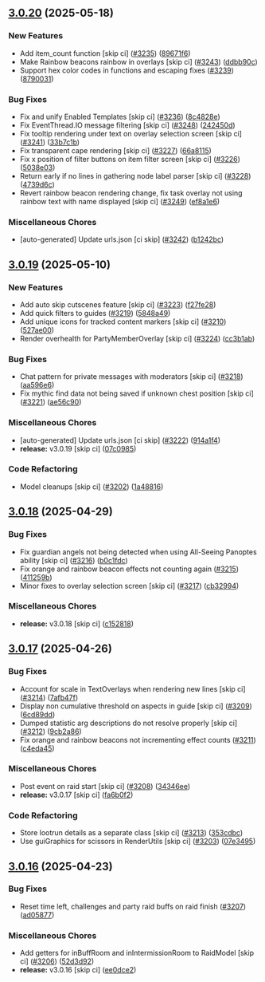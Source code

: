 ## [3.0.20](https://github.com/Wynntils/Wynntils/compare/v3.0.19...v3.0.20) (2025-05-18)


### New Features

* Add item_count function [skip ci] ([#3235](https://github.com/Wynntils/Wynntils/issues/3235)) ([89671f6](https://github.com/Wynntils/Wynntils/commit/89671f607e10889fa8a32df1b420fa9f939e9bee))
* Make Rainbow beacons rainbow in overlays [skip ci] ([#3243](https://github.com/Wynntils/Wynntils/issues/3243)) ([ddbb90c](https://github.com/Wynntils/Wynntils/commit/ddbb90ca77ba2a2716434a3717ae9e4016ff110e))
* Support hex color codes in functions and escaping fixes ([#3239](https://github.com/Wynntils/Wynntils/issues/3239)) ([8790031](https://github.com/Wynntils/Wynntils/commit/8790031ba8b6b0c476157a5a8f782b55d063cc0e))


### Bug Fixes

* Fix and unify Enabled Templates [skip ci] ([#3236](https://github.com/Wynntils/Wynntils/issues/3236)) ([8c4828e](https://github.com/Wynntils/Wynntils/commit/8c4828ea15583ef04ca61c17d64be8c72ae20449))
* Fix EventThread.IO message filtering [skip ci] ([#3248](https://github.com/Wynntils/Wynntils/issues/3248)) ([242450d](https://github.com/Wynntils/Wynntils/commit/242450d47ad93c74f4ed426dd0c7706c2085e6ec))
* Fix tooltip rendering under text on overlay selection screen [skip ci] ([#3241](https://github.com/Wynntils/Wynntils/issues/3241)) ([33b7c1b](https://github.com/Wynntils/Wynntils/commit/33b7c1be1ceef398e3188915a9b47982288049c3))
* Fix transparent cape rendering [skip ci] ([#3227](https://github.com/Wynntils/Wynntils/issues/3227)) ([66a8115](https://github.com/Wynntils/Wynntils/commit/66a811579379080219efadb10e6727d7c88f0fae))
* Fix x position of filter buttons on item filter screen [skip ci] ([#3226](https://github.com/Wynntils/Wynntils/issues/3226)) ([5038e03](https://github.com/Wynntils/Wynntils/commit/5038e03de0b764658840a2ea904339b1e1643c08))
* Return early if no lines in gathering node label parser [skip ci] ([#3228](https://github.com/Wynntils/Wynntils/issues/3228)) ([4739d6c](https://github.com/Wynntils/Wynntils/commit/4739d6c35fe76132f5fe36627d790d9a1e5ba5b9))
* Revert rainbow beacon rendering change, fix task overlay not using rainbow text with name displayed [skip ci] ([#3249](https://github.com/Wynntils/Wynntils/issues/3249)) ([ef8a1e6](https://github.com/Wynntils/Wynntils/commit/ef8a1e622b61a20614a8d230fda230bd2f46cc6d))


### Miscellaneous Chores

* [auto-generated] Update urls.json [ci skip] ([#3242](https://github.com/Wynntils/Wynntils/issues/3242)) ([b1242bc](https://github.com/Wynntils/Wynntils/commit/b1242bc70a8ba3d8db0beb1208afe02759b01f08))

## [3.0.19](https://github.com/Wynntils/Wynntils/compare/v3.0.18...v3.0.19) (2025-05-10)


### New Features

* Add auto skip cutscenes feature [skip ci] ([#3223](https://github.com/Wynntils/Wynntils/issues/3223)) ([f27fe28](https://github.com/Wynntils/Wynntils/commit/f27fe280a6b94494d5d7602c213128f961b42d75))
* Add quick filters to guides ([#3219](https://github.com/Wynntils/Wynntils/issues/3219)) ([5848a49](https://github.com/Wynntils/Wynntils/commit/5848a490bb11513516c15425f6063fb9b11be8e5))
* Add unique icons for tracked content markers [skip ci] ([#3210](https://github.com/Wynntils/Wynntils/issues/3210)) ([527ae00](https://github.com/Wynntils/Wynntils/commit/527ae00db83a0785bbe7d5e222aa6fd613328430))
* Render overhealth for PartyMemberOverlay [skip ci] ([#3224](https://github.com/Wynntils/Wynntils/issues/3224)) ([cc3b1ab](https://github.com/Wynntils/Wynntils/commit/cc3b1ab2e7d37fed92357603a49d4e6e9cea1a9a))


### Bug Fixes

* Chat pattern for private messages with moderators [skip ci] ([#3218](https://github.com/Wynntils/Wynntils/issues/3218)) ([aa596e6](https://github.com/Wynntils/Wynntils/commit/aa596e6d39ee03d30eebfa95c339e414795b85f3))
* Fix mythic find data not being saved if unknown chest position [skip ci] ([#3221](https://github.com/Wynntils/Wynntils/issues/3221)) ([ae56c90](https://github.com/Wynntils/Wynntils/commit/ae56c9038a2791278393de24afe94e54887ee407))


### Miscellaneous Chores

* [auto-generated] Update urls.json [ci skip] ([#3222](https://github.com/Wynntils/Wynntils/issues/3222)) ([914a1f4](https://github.com/Wynntils/Wynntils/commit/914a1f443008fee5d1d1aed20429946e15bd94b1))
* **release:** v3.0.19 [skip ci] ([07c0985](https://github.com/Wynntils/Wynntils/commit/07c0985bd2d02751af7a9f7cc5b23d9880b657d8))


### Code Refactoring

* Model cleanups [skip ci] ([#3202](https://github.com/Wynntils/Wynntils/issues/3202)) ([1a48816](https://github.com/Wynntils/Wynntils/commit/1a48816e3dbbed54d5be876521f5c95a50e09ccf))

## [3.0.18](https://github.com/Wynntils/Wynntils/compare/v3.0.17...v3.0.18) (2025-04-29)


### Bug Fixes

* Fix guardian angels not being detected when using All-Seeing Panoptes ability [skip ci] ([#3216](https://github.com/Wynntils/Wynntils/issues/3216)) ([b0c1fdc](https://github.com/Wynntils/Wynntils/commit/b0c1fdcf3275f6e87ddcb18afb6c0d4509cca801))
* Fix orange and rainbow beacon effects not counting again ([#3215](https://github.com/Wynntils/Wynntils/issues/3215)) ([411259b](https://github.com/Wynntils/Wynntils/commit/411259b8e7d959ed91ee36f14d8171cc6a676924))
* Minor fixes to overlay selection screen [skip ci] ([#3217](https://github.com/Wynntils/Wynntils/issues/3217)) ([cb32994](https://github.com/Wynntils/Wynntils/commit/cb329947767692a1d6b64dafa9daf44298e0a7d0))


### Miscellaneous Chores

* **release:** v3.0.18 [skip ci] ([c152818](https://github.com/Wynntils/Wynntils/commit/c152818ad1ec4dde404ed5dd2d2b052336ea2fd0))

## [3.0.17](https://github.com/Wynntils/Wynntils/compare/v3.0.16...v3.0.17) (2025-04-26)


### Bug Fixes

* Account for scale in TextOverlays when rendering new lines [skip ci] ([#3214](https://github.com/Wynntils/Wynntils/issues/3214)) ([7afb47f](https://github.com/Wynntils/Wynntils/commit/7afb47f204acd29d48a23a23745867149945f2e4))
* Display non cumulative threshold on aspects in guide [skip ci] ([#3209](https://github.com/Wynntils/Wynntils/issues/3209)) ([6cd89dd](https://github.com/Wynntils/Wynntils/commit/6cd89dd4f7680cef74c3f042e2f4eb1993a12faa))
* Dumped statistic arg descriptions do not resolve properly [skip ci] ([#3212](https://github.com/Wynntils/Wynntils/issues/3212)) ([9cb2a86](https://github.com/Wynntils/Wynntils/commit/9cb2a86b087980d99499fb6a8833fef8d2a9ffa3))
* Fix orange and rainbow beacons not incrementing effect counts ([#3211](https://github.com/Wynntils/Wynntils/issues/3211)) ([c4eda45](https://github.com/Wynntils/Wynntils/commit/c4eda456aa1937bb89d6ac6f9e581eecce12fe1f))


### Miscellaneous Chores

* Post event on raid start [skip ci] ([#3208](https://github.com/Wynntils/Wynntils/issues/3208)) ([34346ee](https://github.com/Wynntils/Wynntils/commit/34346eecd4832bbf619509ef5141b801a937258d))
* **release:** v3.0.17 [skip ci] ([fa6b0f2](https://github.com/Wynntils/Wynntils/commit/fa6b0f20365fa8ea98423457f1ef73e14393c5d8))


### Code Refactoring

* Store lootrun details as a separate class [skip ci] ([#3213](https://github.com/Wynntils/Wynntils/issues/3213)) ([353cdbc](https://github.com/Wynntils/Wynntils/commit/353cdbc5cc83efe49b0cbf74da7bea2aa1e71c18))
* Use guiGraphics for scissors in RenderUtils [skip ci] ([#3203](https://github.com/Wynntils/Wynntils/issues/3203)) ([07e3495](https://github.com/Wynntils/Wynntils/commit/07e34952ba2d3883077e635a2d8ffb00a13ddc22))

## [3.0.16](https://github.com/Wynntils/Wynntils/compare/v3.0.15...v3.0.16) (2025-04-23)


### Bug Fixes

* Reset time left, challenges and party raid buffs on raid finish ([#3207](https://github.com/Wynntils/Wynntils/issues/3207)) ([ad05877](https://github.com/Wynntils/Wynntils/commit/ad05877fbdea7459ed2325fc0dd7d91b378dd67e))


### Miscellaneous Chores

* Add getters for inBuffRoom and inIntermissionRoom to RaidModel [skip ci] ([#3206](https://github.com/Wynntils/Wynntils/issues/3206)) ([52d3d92](https://github.com/Wynntils/Wynntils/commit/52d3d922274a757f253457624832bb644b41e485))
* **release:** v3.0.16 [skip ci] ([ee0dce2](https://github.com/Wynntils/Wynntils/commit/ee0dce23cb4c7ee22e09f9fd1335f3374055ebfa))

